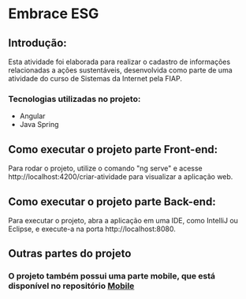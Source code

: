 # Embrace ESG

## Introdução:
Esta atividade foi elaborada para realizar o cadastro de informações relacionadas a ações sustentáveis, desenvolvida como parte de uma atividade do curso de Sistemas da Internet pela FIAP.

### Tecnologias utilizadas no projeto:
- Angular
- Java Spring

## Como executar o projeto parte Front-end:
Para rodar o projeto, utilize o comando "ng serve" e acesse http://localhost:4200/criar-atividade para visualizar a aplicação web.

## Como executar o projeto parte Back-end:
Para executar o projeto, abra a aplicação em uma IDE, como IntelliJ ou Eclipse, e execute-a na porta http://localhost:8080.

## Outras partes do projeto
### O projeto também possui uma parte mobile, que está disponível no repositório [Mobile](https://github.com/luizgolima/fiap-embrace-esg)

 
